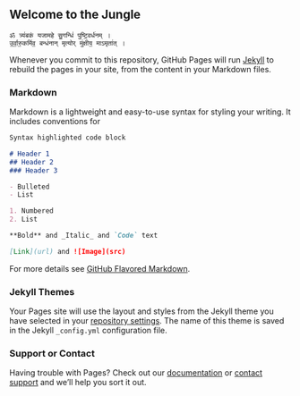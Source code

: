 ## Welcome to the Jungle

    ॐ त्र्यं॑बकं यजामहे सु॒गन्धिं॑ पुष्टि॒वर्ध॑नम् । 
    उ॒र्वा॒रु॒कमि॑व॒ बन्ध॑नान् मृ॒त्योर् मु॑क्षीय॒ माऽमृता॑त् ।

Whenever you commit to this repository, GitHub Pages will run [Jekyll](https://jekyllrb.com/) to rebuild the pages in your site, from the content in your Markdown files.

### Markdown

Markdown is a lightweight and easy-to-use syntax for styling your writing. It includes conventions for

```markdown
Syntax highlighted code block

# Header 1
## Header 2
### Header 3

- Bulleted
- List

1. Numbered
2. List

**Bold** and _Italic_ and `Code` text

[Link](url) and ![Image](src)
```

For more details see [GitHub Flavored Markdown](https://guides.github.com/features/mastering-markdown/).

### Jekyll Themes

Your Pages site will use the layout and styles from the Jekyll theme you have selected in your [repository settings](https://github.com/smokify/boom/settings). The name of this theme is saved in the Jekyll `_config.yml` configuration file.

### Support or Contact

Having trouble with Pages? Check out our [documentation](https://help.github.com/categories/github-pages-basics/) or [contact support](https://github.com/contact) and we’ll help you sort it out.

